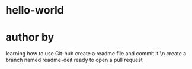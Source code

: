 # hello-world
# author by 
learning how to use Git-hub
create a readme file and commit it \n
create a branch named readme-deit
ready to open a pull request
